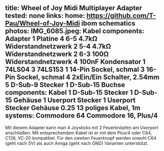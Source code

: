 title: Wheel of Joy Midi Multiplayer Adapter
tested: none
links:
    home: https://github.com/T-Pau/Wheel-of-Joy-Midi
    ibom
    schematics
photos:
    IMG_6085.jpeg: Kabel
components: Adapter
    1 Platine
    4 6-5 4.7kΩ Widerstandnetzwerk
    2 5-4 4.7kΩ Widerstandnetzwerk
    2 6-3 100Ω Widerstandnetzwerk
    4 100nF Kondensator
    1 74LS04
    3 74LS153
    1 14-Pin Sockel, schmal
    3 16-Pin Sockel, schmal
    4 2xEin/Ein Schalter, 2.54mm
    5 D-Sub-9 Stecker
    1 D-Sub-15 Buchse
components: Kabel
    1 D-Sub-15 Stecker
    1 D-Sub-15 Gehäuse
    1 Userport Stecker
    1 Userport Stecker Gehäuse
    0.25 13 poliges Kabel, 1m
systems:
    Commodore 64
    Commodore 16, Plus/4
---
Mit diesem Adapter kann man 4 Joysticks mit 2 Feuerknöpfen am Userport anschließen. Mit entsprechendem Kabel ist er mit dem Plus/4 oder C64, C128, VC-20 kompatibel. Für den zweiten Feuerknopf werden sowohl C64 (geht nach 5V) als auch Amiga (geht nach GND) Varianten unterstützt.
